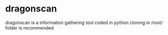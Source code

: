 # dragonscan
dragonscan is a information gathering tool coded in python cloning in /root/ folder is recommended
